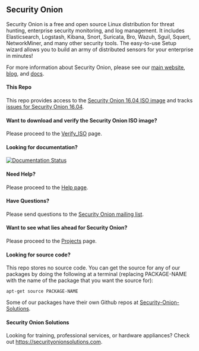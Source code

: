 ## Security Onion
Security Onion is a free and open source Linux distribution for threat hunting, enterprise security monitoring, and log management. It includes Elasticsearch, Logstash, Kibana, Snort, Suricata, Bro, Wazuh, Sguil, Squert, NetworkMiner, and many other security tools. The easy-to-use Setup wizard allows you to build an army of distributed sensors for your enterprise in minutes!

For more information about Security Onion, please see our [main website](https://securityonion.net), [blog](https://blog.securityonion.net), and [docs](https://docs.securityonion.net/en/16.04/).

#### This Repo
This repo provides access to the [Security Onion 16.04 ISO image](https://github.com/Security-Onion-Solutions/security-onion/blob/master/Verify_ISO.md) and tracks [issues for Security Onion 16.04](https://github.com/Security-Onion-Solutions/security-onion/issues).

#### Want to download and verify the Security Onion ISO image?
Please proceed to the [Verify_ISO](https://github.com/Security-Onion-Solutions/security-onion/blob/master/Verify_ISO.md) page.

#### Looking for documentation? 
[![Documentation Status](https://readthedocs.org/projects/securityonion/badge/?version=16.04)](https://docs.securityonion.net/en/16.04/)

#### Need Help?
Please proceed to the [Help page](https://docs.securityonion.net/en/16.04/help).

#### Have Questions?
Please send questions to the [Security Onion mailing list](https://docs.securityonion.net/en/16.04/MailingLists).

#### Want to see what lies ahead for Security Onion?
Please proceed to the [Projects](https://github.com/Security-Onion-Solutions/security-onion/projects) page.

#### Looking for source code?  
This repo stores no source code.  You can get the source for any of our packages by doing the following at a terminal (replacing PACKAGE-NAME with the name of the package that you want the source for):
```
apt-get source PACKAGE-NAME
```

Some of our packages have their own Github repos at [Security-Onion-Solutions](https://github.com/Security-Onion-Solutions).

#### Security Onion Solutions
Looking for training, professional services, or hardware appliances?  Check out https://securityonionsolutions.com.
